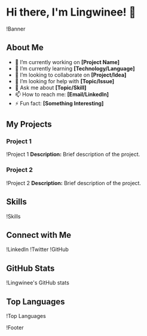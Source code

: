 # Hi there, I'm Lingwinee! 👋

!Banner

## About Me
- 🔭 I’m currently working on **[Project Name]**
- 🌱 I’m currently learning **[Technology/Language]**
- 👯 I’m looking to collaborate on **[Project/Idea]**
- 🤔 I’m looking for help with **[Topic/Issue]**
- 💬 Ask me about **[Topic/Skill]**
- 📫 How to reach me: **[Email/LinkedIn]**
- ⚡ Fun fact: **[Something Interesting]**

## My Projects
### Project 1
!Project 1
**Description:** Brief description of the project.

### Project 2
!Project 2
**Description:** Brief description of the project.

## Skills
!Skills

## Connect with Me
!LinkedIn
!Twitter
!GitHub

## GitHub Stats
!Lingwinee's GitHub stats

## Top Languages
!Top Languages

!Footer
